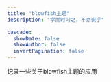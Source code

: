 ```yaml
---
title: "blowfish主题"
description: "学而时习之，不亦说乎"

cascade:
  showDate: false
  showAuthor: false
  invertPagination: false
---
```


记录一些关于blowfish主题的应用
